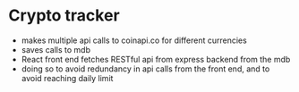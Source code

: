 # Crypto tracker

- makes multiple api calls to coinapi.co for different currencies
- saves calls to mdb
- React front end fetches RESTful api from express backend from the mdb
- doing so to avoid redundancy in api calls from the front end,
    and to avoid reaching daily limit
